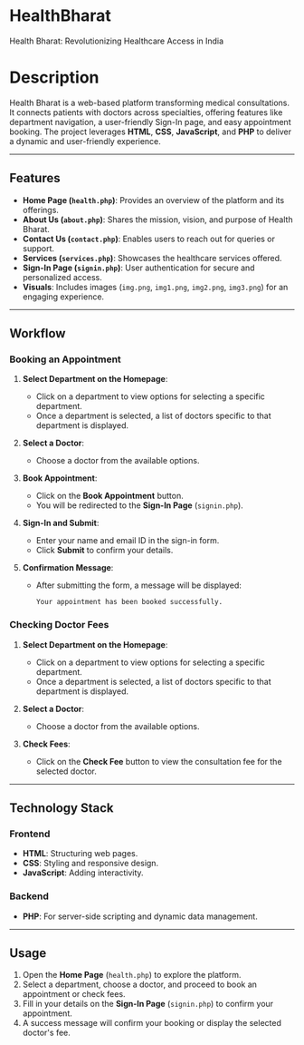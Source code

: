 # HealthBharat
Health Bharat: Revolutionizing Healthcare Access in India

# Description 
Health Bharat is a web-based platform transforming medical consultations. It connects patients with doctors across specialties, offering features like department navigation, a user-friendly Sign-In page, and easy appointment booking. The project leverages **HTML**, **CSS**, **JavaScript**, and **PHP** to deliver a dynamic and user-friendly experience.

---

## Features

- **Home Page (`health.php`)**: Provides an overview of the platform and its offerings.
- **About Us (`about.php`)**: Shares the mission, vision, and purpose of Health Bharat.
- **Contact Us (`contact.php`)**: Enables users to reach out for queries or support.
- **Services (`services.php`)**: Showcases the healthcare services offered.
- **Sign-In Page (`signin.php`)**: User authentication for secure and personalized access.
- **Visuals**: Includes images (`img.png`, `img1.png`, `img2.png`, `img3.png`) for an engaging experience.

---

## Workflow

### Booking an Appointment
1. **Select Department on the Homepage**:  
   - Click on a department to view options for selecting a specific department.
   - Once a department is selected, a list of doctors specific to that department is displayed.

2. **Select a Doctor**:  
   - Choose a doctor from the available options.

3. **Book Appointment**:  
   - Click on the **Book Appointment** button.
   - You will be redirected to the **Sign-In Page** (`signin.php`).

4. **Sign-In and Submit**:  
   - Enter your name and email ID in the sign-in form.
   - Click **Submit** to confirm your details.

5. **Confirmation Message**:  
   - After submitting the form, a message will be displayed:
     ```
     Your appointment has been booked successfully.
     ```

### Checking Doctor Fees
1. **Select Department on the Homepage**:  
   - Click on a department to view options for selecting a specific department.
   - Once a department is selected, a list of doctors specific to that department is displayed.

2. **Select a Doctor**:  
   - Choose a doctor from the available options.

3. **Check Fees**:  
   - Click on the **Check Fee** button to view the consultation fee for the selected doctor.

---

## Technology Stack

### Frontend
- **HTML**: Structuring web pages.
- **CSS**: Styling and responsive design.
- **JavaScript**: Adding interactivity.

### Backend
- **PHP**: For server-side scripting and dynamic data management.

---

## Usage

1. Open the **Home Page** (`health.php`) to explore the platform.
2. Select a department, choose a doctor, and proceed to book an appointment or check fees.
3. Fill in your details on the **Sign-In Page** (`signin.php`) to confirm your appointment.
4. A success message will confirm your booking or display the selected doctor's fee.
